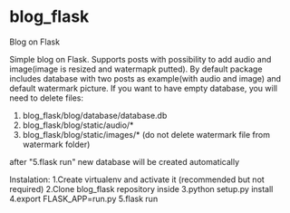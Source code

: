 # blog_flask

Blog on Flask

Simple blog on Flask. Supports posts with possibility to add audio and image(image
is resized and watermapk putted).
By default package includes database with two posts as example(with audio and image)
and default watermark picture. If you want to have empty database, you will need to
delete files:
1. blog_flask/blog/database/database.db
2. blog_flask/blog/static/audio/*
3. blog_flask/blog/static/images/*
(do not delete watermark file from watermark folder)

after "5.flask run" new database will be created automatically

Instalation:
1.Create virtualenv and activate it (recommended but not required)
2.Clone blog_flask repository inside
3.python setup.py install
4.export FLASK_APP=run.py
5.flask run

